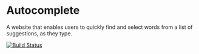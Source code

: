 # Autocomplete
A website that enables users to quickly find and select words from a list of suggestions, as they type.

[![Build Status](https://travis-ci.org/super4minions/Autocomplete.svg?branch=master)](https://travis-ci.org/super4minions/Autocomplete)